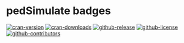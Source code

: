 # pedSimulate badges

[![cran-version](https://www.r-pkg.org/badges/version/pedSimulate?color=green)](https://cran.r-project.org/package=pedSimulate)
[![cran-downloads](http://cranlogs.r-pkg.org/badges/grand-total/pedSimulate?color=green)](https://cran.r-project.org/package=pedSimulate)
[![github-release](https://img.shields.io/github/release/nilforooshan/pedSimulate.svg)](https://github.com/nilforooshan/pedSimulate)
[![github-license](https://img.shields.io/github/license/nilforooshan/pedSiulate.svg)](https://github.com/nilforooshan/pedSimulate/blob/master/LICENSE)
[![github-contributors](https://img.shields.io/github/contributors/nilforooshan/pedSimulate.svg)](https://github.com/nilforooshan/pedSimulate/graphs/contributors/)

